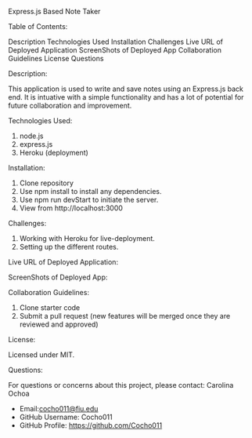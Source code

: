 Express.js Based Note Taker

Table of Contents:

Description
Technologies Used
Installation
Challenges
Live URL of Deployed Application
ScreenShots of Deployed App
Collaboration Guidelines
License
Questions

Description:

This application is used to write and save notes using an Express.js back end. It is intuative with a simple functionality and has a lot of potential for future collaboration and improvement. 

Technologies Used:

1. node.js
2. express.js
3. Heroku (deployment)

Installation:

1. Clone repository
2. Use npm install to install any dependencies.
3. Use npm run devStart to initiate the server. 
4. View from http://localhost:3000

Challenges:
1. Working with Heroku for live-deployment.
2. Setting up the different routes.

Live URL of Deployed Application:


ScreenShots of Deployed App:



Collaboration Guidelines: 

1. Clone starter code
2. Submit a pull request (new features will be merged once they are reviewed and approved)

License: 

Licensed under MIT.

Questions:

For questions or concerns about this project, please contact: Carolina Ochoa 
- Email:cocho011@fiu.edu 
- GitHub Username: Cocho011 
- GitHub Profile: https://github.com/Cocho011
